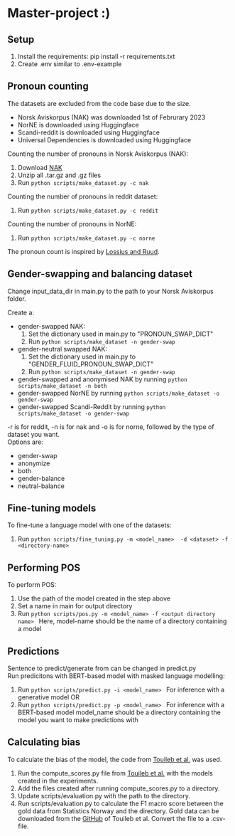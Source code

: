 # Master-project :)

## Setup
1. Install the requirements: pip install -r requirements.txt
2. Create .env similar to .env-example

## Pronoun counting
The datasets are excluded from the code base due to the size.
- Norsk Aviskorpus (NAK) was downloaded 1st of Februrary 2023
- NorNE is downloaded using Huggingface
- Scandi-reddit is downloaded using Huggingface
- Universal Dependencies is downloaded using Huggingface

Counting the number of pronouns in Norsk Aviskorpus (NAK):
1. Download [NAK](https://www.nb.no/sprakbanken/ressurskatalog/oai-nb-no-sbr-4/)
2. Unzip all .tar.gz and .gz files
3. Run ```python scripts/make_dataset.py -c nak```

Counting the number of pronouns in reddit dataset: 
1. Run ```python scripts/make_dataset.py -c reddit```

Counting the number of pronouns in NorNE: 
1. Run ```python scripts/make_dataset.py -c norne```

The pronoun count is inspired by [Lossius and Ruud](https://github.com/andrinelo/norwegian-nlp/blob/main/experiments/pronoun_count/pronoun_count_norsk_aviskorpus.py).

## Gender-swapping and balancing dataset
Change input_data_dir in main.py to the path to your Norsk Aviskorpus folder.


Create a:
- gender-swapped NAK:
  1. Set the dictionary used in main.py to "PRONOUN_SWAP_DICT" 
  2. Run ```python scripts/make_dataset -n gender-swap```
- gender-neutral swapped NAK:
  1. Set the dictionary used in main.py to "GENDER_FLUID_PRONOUN_SWAP_DICT" 
  2. Run ```python scripts/make_dataset -n gender-swap```
- gender-swapped and anonymised NAK by running ```python scripts/make_dataset -n both```
- gender-swapped NorNE by running ```python scripts/make_dataset -o gender-swap```
- gender-swapped Scandi-Reddit by running ```python scripts/make_dataset -o gender-swap```

-r is for reddit, -n is for nak and -o is for norne, followed by the type of dataset you want.  
Options are: 
- gender-swap 
- anonymize 
- both 
- gender-balance 
- neutral-balance


## Fine-tuning models
To fine-tune a language model with one of the datasets:
1. Run ```python scripts/fine_tuning.py -m <model_name>  -d <dataset> -f <directory-name>```

## Performing POS
To perform POS:
1. Use the path of the model created in the step above
2. Set a name in main for output directory 
3. Run ```python scripts/pos.py -m <model_name> -f <output directory name> ```
Here, model-name should be the name of a directory containing a model


## Predictions 
Sentence to predict/generate from can be changed in predict.py  
Run predicitons with BERT-based model with masked language modelling:  
1. Run ```python scripts/predict.py -i <model_name> ``` For inference with a generative model OR
2. Run ```python scripts/predict.py -p <model_name> ``` For inference with a BERT-based model
model_name should be a directory containing the model you want to make predictions with


## Calculating bias
To calculate the bias of the model, the code from [Touileb et al.](https://github.com/SamiaTouileb/Biases-Norwegian-Multilingual-LMs) was used. 
1. Run the compute_scores.py file from [Touileb et al.](https://github.com/SamiaTouileb/Biases-Norwegian-Multilingual-LMs/blob/main/codes/compute_scores.py) with the models created in the experiments.
2. Add the files created after running compute_scores.py to a directory.
3. Update scripts/evaluation.py with the path to the directory.
4. Run scripts/evaluation.py to calculate the F1 macro score between the gold data from Statistics Norway and the directory. Gold data can be downloaded from the [GitHub](https://github.com/SamiaTouileb/Biases-Norwegian-Multilingual-LMs/tree/main/gold_data) of Touileb et al. Convert the file to a .csv-file.



